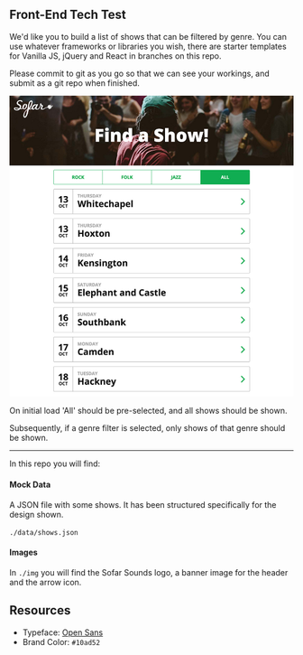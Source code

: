 ## Front-End Tech Test

We'd like you to build a list of shows that can be filtered by genre. You can use whatever frameworks or libraries you wish,
there are starter templates for Vanilla JS, jQuery and React in branches on this repo. 

Please commit to git as you go so that we can see your workings, and submit as a git repo when finished. 

![design](design.jpg)

On initial load 'All' should be pre-selected, and all shows should be shown.

Subsequently, if a genre filter is selected, only shows of that genre should be shown.

----------------------------

In this repo you will find:

#### Mock Data

A JSON file with some shows. It has been structured specifically for the design shown.

`./data/shows.json`

#### Images

In `./img` you will find the Sofar Sounds logo, a banner image for the header and the arrow icon.

## Resources

- Typeface: [Open Sans](https://fonts.google.com/specimen/Open+Sans)
- Brand Color: `#10ad52`
